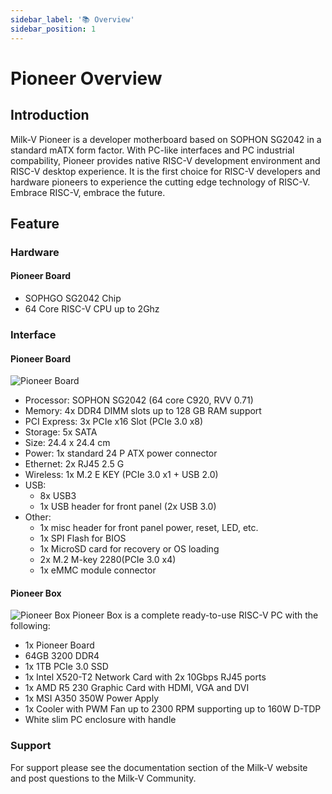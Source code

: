 ```yaml
---
sidebar_label: '📚 Overview'
sidebar_position: 1
---
```


# Pioneer Overview

## Introduction

Milk-V Pioneer is a developer motherboard based on SOPHON SG2042 in a standard mATX form factor. With PC-like interfaces and PC industrial compability, Pioneer provides native RISC-V development environment and RISC-V desktop experience. It is the first choice for RISC-V developers and hardware pioneers to experience the cutting edge technology of RISC-V. Embrace RISC-V, embrace the future. 

## Feature  

### Hardware

#### Pioneer Board
- SOPHGO SG2042 Chip
- 64 Core RISC-V CPU up to 2Ghz



### Interface

#### Pioneer Board
![Pioneer Board](/pioneerimage/pioneerboardv1.1.webp)
- Processor: SOPHON SG2042 (64 core C920, RVV 0.71)
- Memory: 4x DDR4 DIMM slots up to 128 GB RAM support
- PCI Express: 3x PCIe x16 Slot (PCIe 3.0 x8)
- Storage: 5x SATA
- Size: 24.4 x 24.4 cm
- Power: 1x standard 24 P ATX power connector
- Ethernet: 2x RJ45 2.5 G
- Wireless: 1x M.2 E KEY (PCIe 3.0 x1 + USB 2.0)
- USB:
  - 8x USB3
  - 1x USB header for front panel (2x USB 3.0)
- Other:
  - 1x misc header for front panel power, reset, LED, etc.
  - 1x SPI Flash for BIOS
  - 1x MicroSD card for recovery or OS loading
  - 2x M.2 M-key 2280(PCIe 3.0 x4)
  - 1x eMMC module connector

#### Pioneer Box
![Pioneer Box](/pioneerimage/pioneerbox.webp)
Pioneer Box is a complete ready-to-use RISC-V PC with the following:

- 1x Pioneer Board
- 64GB 3200 DDR4 
- 1x 1TB PCIe 3.0 SSD
- 1x Intel X520-T2 Network Card with 2x 10Gbps RJ45 ports
- 1x AMD R5 230 Graphic Card with HDMI, VGA and DVI
- 1x MSI A350 350W Power Apply
- 1x Cooler with PWM Fan up to 2300 RPM supporting up to 160W D-TDP
- White slim PC enclosure with handle

### Support
For support please see the documentation section of the Milk-V website and post questions to the Milk-V Community.

